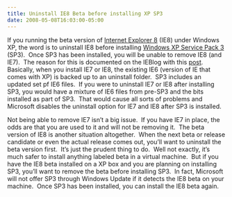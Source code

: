 ```yaml
---
title: Uninstall IE8 Beta before installing XP SP3
date: 2008-05-08T16:03:00-05:00
---
```

If you running the beta version of [Internet Explorer 8](http://www.microsoft.com/windows/products/winfamily/ie/ie8/getitnow.mspx "Download Internet Explorer 8 Beta 1") (IE8) under Windows XP, the word is to uninstall IE8 before installing [Windows XP Service Pack 3](http://www.microsoft.com/downloads/details.aspx?FamilyID=D811F258-C95F-479A-BDF1-0D1154D700A5&displaylang=en "Windows XP Service Pack 3, Checked Build") (SP3).  Once SP3 has been installed, you will be unable to remove IE8 (and IE7).  The reason for this is documented on the IEBlog with this [post](http://blogs.msdn.com/ie/archive/2008/05/05/ie-and-xpsp3.aspx "IE and Windows XP Service Pack 3").  Basically, when you install IE7 or IE8, the existing IE6 (version of IE that comes with XP) is backed up to an uninstall folder.  SP3 includes an updated set pf IE6 files.  If you were to uninstall IE7 or IE8 after installing SP3, you would have a mixture of IE6 files from pre-SP3 and the bits installed as part of SP3.  That would cause all sorts of problems and Microsoft disables the uninstall option for IE7 and IE8 after SP3 is installed.

Not being able to remove IE7 isn&#8217;t a big issue.  If you have IE7 in place, the odds are that you are used to it and will not be removing it.  The beta version of IE8 is another situation altogether.  When the next beta or release candidate or even the actual release comes out, you&#8217;ll want to uninstall the beta version first.  It&#8217;s just the prudent thing to do.  Well not exactly, it&#8217;s much safer to install anything labeled beta in a virtual machine.  But if you have the IE8 beta installed on a XP box and you are planning on installing SP3, you&#8217;ll want to remove the beta before installing SP3.  In fact, Microsoft will not offer SP3 through Windows Update if it detects the IE8 beta on your machine.  Once SP3 has been installed, you can install the IE8 beta again.
